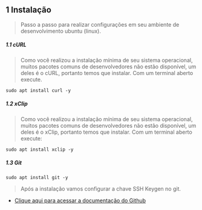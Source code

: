 ## 1 Instalação

> Passo a passo para realizar configurações em seu ambiente de desenvolvimento ubuntu (linux).

##### 1.1 cURL

> Como você realizou a instalação mínima de seu sistema operacional, muitos pacotes comuns de desenvolvedores não estão disponível, um deles é o cURL, portanto temos que instalar. Com um terminal aberto execute.

```
sudo apt install curl -y
```

##### 1.2 xClip

> Como você realizou a instalação mínima de seu sistema operacional, muitos pacotes comuns de desenvolvedores não estão disponível, um deles é o xClip, portanto temos que instalar. Com um terminal aberto execute:

```
sudo apt install xclip -y
```

##### 1.3 Git

```
sudo apt install git -y
```

> Após a instalação vamos configurar a chave SSH Keygen no git.

* [Clique aqui para acessar a documentação do Github](https://docs.github.com/en/enterprise-server@3.1/authentication/connecting-to-github-with-ssh/generating-a-new-ssh-key-and-adding-it-to-the-ssh-agent#generating-a-new-ssh-key)
